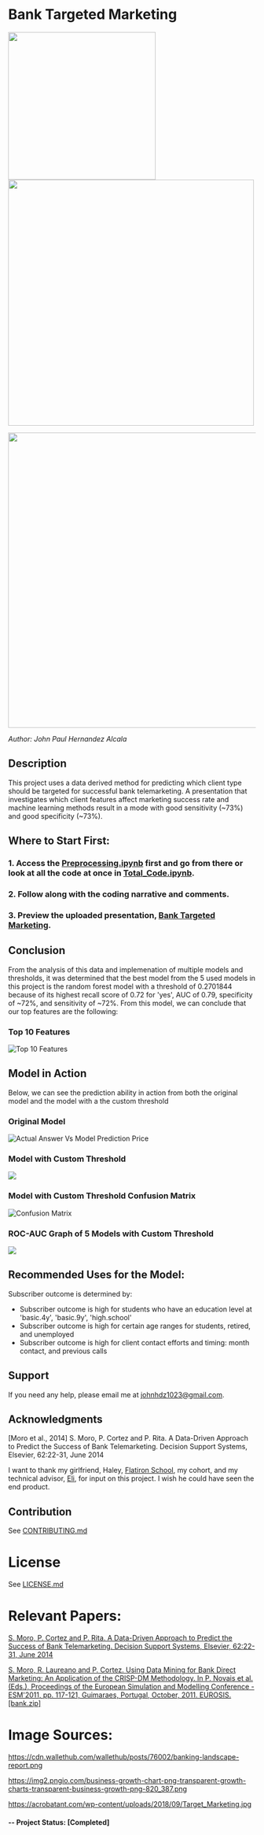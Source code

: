 # Bank Targeted Marketing

<img src="https://cdn.wallethub.com/wallethub/posts/76002/banking-landscape-report.png" width="300"><img src="https://img2.pngio.com/business-growth-chart-png-transparent-growth-charts-transparent-business-growth-png-820_387.png" width="500">

<img src="https://acrobatant.com/wp-content/uploads/2018/09/Target_Marketing.jpg" width="600">

*Author: John Paul Hernandez Alcala*

## Description 
This project uses a data derived method for predicting which client type should be targeted for successful bank telemarketing. A presentation that investigates which client features affect marketing success rate and machine learning methods result in a mode with good sensitivity (~73%) and good specificity (~73%).



## Where to Start First:

### 1. Access the [Preprocessing.ipynb](https://github.com/JohnPaulHernandezAlcala/Bank-Targeted-Marketing/blob/master/Preprocessing.ipynb) first and go from there or look at all the code at once in [Total_Code.ipynb](https://github.com/JohnPaulHernandezAlcala/Bank-Targeted-Marketing/blob/master/Total_Code.ipynb).
### 2. Follow along with the coding narrative and comments.
### 3. Preview the uploaded presentation, [Bank Targeted Marketing](https://github.com/JohnPaulHernandezAlcala/Bank-Targeted-Marketing/blob/master/Bank%20Targeted%20Marketing.pdf).

## Conclusion
From the analysis of this data and implemenation of multiple models and thresholds, it was determined that the best model from the 5 used models in this project is the random forest model with a threshold of 0.2701844 because of its highest recall score of 0.72 for 'yes', AUC of 0.79, specificity of ~72%, and sensitivity of ~72%. From this model, we can conclude that our top features are the following: 

### Top 10 Features
![Top 10 Features](https://github.com/JohnPaulHernandezAlcala/Bank-Targeted-Marketing/blob/master/Top10Features_clear.png)



## Model in Action
Below, we can see the prediction ability in action from both the original model and the model with a the custom threshold

### Original Model
![Actual Answer Vs Model Prediction Price](https://github.com/JohnPaulHernandezAlcala/Bank-Targeted-Marketing/blob/master/Model_in_Action.png)

### Model with Custom Threshold
![](https://github.com/JohnPaulHernandezAlcala/Bank-Targeted-Marketing/blob/master/Model_in_Action_with_threshold.png)

### Model with Custom Threshold Confusion Matrix
![Confusion Matrix](https://github.com/JohnPaulHernandezAlcala/Bank-Targeted-Marketing/blob/master/RF_ConfusionMatrix_with_Threshold.png)

### ROC-AUC Graph of 5 Models with Custom Threshold
![](https://github.com/JohnPaulHernandezAlcala/Bank-Targeted-Marketing/blob/master/ROC-AUC_with_threshold_Graph.png)


## Recommended Uses for the Model:
Subscriber outcome is determined by:
* Subscriber outcome is high for students who have an education level at 'basic.4y', 'basic.9y', 'high.school'
* Subscriber outcome is high for certain age ranges for students, retired, and unemployed
* Subscriber outcome is high for client contact efforts and timing: month contact, and previous calls


## Support
If you need any help, please email me at johnhdz1023@gmail.com.

## Acknowledgments
[Moro et al., 2014] S. Moro, P. Cortez and P. Rita. A Data-Driven Approach to Predict the Success of Bank Telemarketing. Decision Support Systems, Elsevier, 62:22-31, June 2014

I want to thank my girlfriend, Haley, [Flatiron School](https://flatironschool.com/), my cohort, and my technical advisor, [Eli](http://linkedin.com/in/jacob-eli-thomas-4377037), for input on this project. I wish he could have seen the end product.

## Contribution
See [CONTRIBUTING.md](https://github.com/JohnPaulHernandezAlcala/House_Sale_Prices/blob/master/CONTRIBUTING.md)

# License
See [LICENSE.md](https://github.com/JohnPaulHernandezAlcala/House_Sale_Prices/blob/master/LICENSE.md)

# Relevant Papers:

[S. Moro, P. Cortez and P. Rita. A Data-Driven Approach to Predict the Success of Bank Telemarketing. Decision Support Systems, Elsevier, 62:22-31, June 2014](http://media.salford-systems.com/video/tutorial/2015/targeted_marketing.pdf)

[S. Moro, R. Laureano and P. Cortez. Using Data Mining for Bank Direct Marketing: An Application of the CRISP-DM Methodology. In P. Novais et al. (Eds.), Proceedings of the European Simulation and Modelling Conference - ESM'2011, pp. 117-121, Guimaraes, Portugal, October, 2011. EUROSIS. [bank.zip]](https://www.semanticscholar.org/paper/Using-data-mining-for-bank-direct-marketing%3A-an-of-Moro-Laureano/a175aeb08734fd669beaffd3d185a424a6f03b84)

# Image Sources:
https://cdn.wallethub.com/wallethub/posts/76002/banking-landscape-report.png

https://img2.pngio.com/business-growth-chart-png-transparent-growth-charts-transparent-business-growth-png-820_387.png

https://acrobatant.com/wp-content/uploads/2018/09/Target_Marketing.jpg

#### -- Project Status: [Completed]
